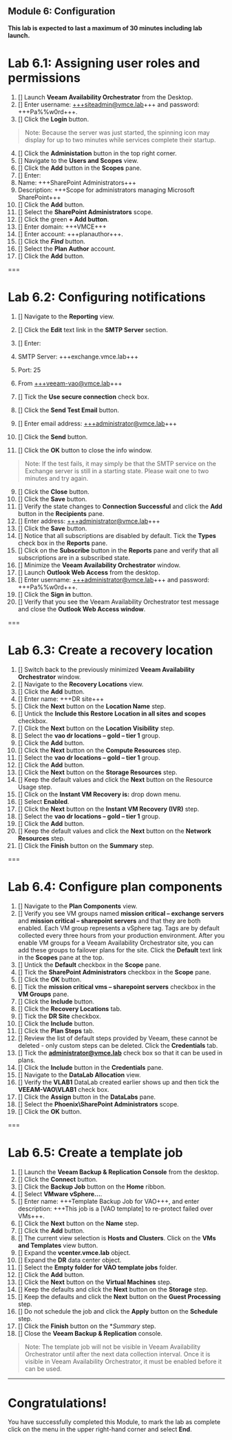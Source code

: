 Module 6: Configuration
---
**This lab is expected to last a maximum of 30 minutes including lab launch.**

# Lab 6.1: Assigning user roles and permissions

1. [] Launch **Veeam Availability Orchestrator** from the Desktop.
2. [] Enter username: +++siteadmin@vmce.lab+++ and password: +++Pa%%w0rd+++.
3. [] Click the **Login** button.
>Note: Because the server was just started, the spinning icon may display for up to two minutes while services complete their startup.

4. [] Click the **Administation** button in the top right corner.
5. [] Navigate to the **Users and Scopes** view.
6. [] Click the **Add** button in the **Scopes** pane.
7. [] Enter:
 1. Name: +++SharePoint Administrators+++
 2. Description: +++Scope for administrators managing Microsoft SharePoint+++
8. [] Click the **Add** button.
9. [] Select the **SharePoint Administrators** scope.
10. [] Click the green **\+ Add button**.
11. [] Enter domain: +++VMCE+++
12. [] Enter account: +++planauthor+++.
13. [] Click the ***Find*** button.
14. [] Select the **Plan Author** account.
15. [] Click the **Add** button.

===

# Lab 6.2: Configuring notifications

1. [] Navigate to the **Reporting** view.
2. [] Click the **Edit** text link in the **SMTP Server** section.
3. [] Enter:
 1. SMTP Server: +++exchange.vmce.lab+++
 2. Port: 25
 3. From +++veeam-vao@vmce.lab+++

4. [] Tick the **Use secure connection** check box.
5. [] Click the **Send Test Email** button.
6. [] Enter email address: +++administrator@vmce.lab+++
7. [] Click the **Send** button.
8. [] Click the **OK** button to close the info window.
> Note: If the test fails, it may simply be that the SMTP service on the Exchange server is still in a starting state. Please wait one to two minutes and try again.

9. [] Click the **Close** button.
10. [] Click the **Save** button.
11. [] Verify the state changes to **Connection Successful** and click the **Add** button in the **Recipients** pane.
12. [] Enter address: +++administrator@vmce.lab+++
13. [] Click the **Save** button.
14. [] Notice that all subscriptions are disabled by default. Tick the **Types** check box in the **Reports** pane.
15. [] Click on the **Subscribe** button in the **Reports** pane and verify that all subscriptions are in a subscribed state.
16. [] Minimize the **Veeam Availability Orchestrator** window.
17. [] Launch **Outlook Web Access** from the desktop.
18. [] Enter username: +++administrator@vmce.lab+++ and password: +++Pa%%w0rd+++.
19. [] Click the **Sign in** button.
20. [] Verify that you see the Veeam Availability Orchestrator test message and close the **Outlook Web Access window**.

===

# Lab 6.3: Create a recovery location

1. [] Switch back to the previously minimized **Veeam Availability Orchestrator** window.
1. [] Navigate to the **Recovery Locations** view.
2. [] Click the **Add** button.
3. [] Enter name: +++DR site+++
4. [] Click the **Next** button on the **Location Name** step.
5. [] Untick the **Include this Restore Location in all sites and scopes** checkbox.
6. [] Click the **Next** button on the **Location Visibility** step.
7. [] Select the **vao dr locations – gold – tier 1** group.
8. [] Click the **Add** button.
9. [] Click the **Next** button on the **Compute Resources** step.
10. [] Select the **vao dr locations – gold – tier 1** group.
11. [] Click the **Add** button.
12. [] Click the **Next** button on the **Storage Resources** step.
13. [] Keep the default values and click the **Next** button on the Resource Usage step.
14. [] Click on the **Instant VM Recovery is:** drop down menu.
15. [] Select **Enabled**.
16. [] Click the **Next** button on the **Instant VM Recovery (IVR)** step.
17. [] Select the **vao dr locations – gold – tier 1** group.
18. [] Click the **Add** button.
19. [] Keep the default values and click the **Next** button on the **Network Resources** step.
20. [] Click the **Finish** button on the **Summary** step.

===

# Lab 6.4: Configure plan components

1. [] Navigate to the **Plan Components** view.
3. [] Verify you see VM groups named **mission critical – exchange servers** and **mission critical – sharepoint servers** and that they are both enabled. Each VM group represents a vSphere tag. Tags are by default collected every three hours from your production environment. After you enable VM groups for a Veeam Availability Orchestrator site, you can add these groups to failover plans for the site. Click the **Default** text link in the **Scopes** pane at the top.
4. [] Untick the **Default** checkbox in the **Scope** pane.
5. [] Tick the **SharePoint Administrators** checkbox in the **Scope** pane.
6. [] Click the **OK** button.
7. [] Tick the **mission critical vms – sharepoint servers** checkbox in the **VM Groups** pane.
8. [] Click the **Include** button.
9. [] Click the **Recovery Locations** tab.
10. [] Tick the **DR Site** checkbox.
11. [] Click the **Include** button.
12. [] Click the **Plan Steps** tab.
13. [] Review the list of default steps provided by Veeam, these cannot be deleted - only custom steps can be deleted. Click the **Credentials** tab.
14. [] Tick the **administrator@vmce.lab** check box so that it can be used in plans.
15. [] Click the **Include** button in the **Credentials** pane.
16. [] Navigate to the **DataLab Allocation** view.
17. [] Verify the **VLAB1** DataLab created earlier shows up and then tick the **VEEAM-VAO\VLAB1** check box.
18. [] Click the **Assign** button in the **DataLabs** pane.
19. [] Select the **Phoenix\SharePoint Administrators** scope.
20. [] Click the **OK** button.

===

# Lab 6.5: Create a template job

1. [] Launch the **Veeam Backup & Replication Console** from the desktop.
2. [] Click the **Connect** button.
3. [] Click the **Backup Job** button on the **Home** ribbon.
4. [] Select **VMware vSphere...**.
5. [] Enter name: +++Template Backup Job for VAO+++, and enter description: +++This job is a \[VAO template\] to re-protect failed over VMs+++.
6. [] Click the **Next** button on the **Name** step.
7. [] Click the **Add** button.
8. [] The current view selection is **Hosts and Clusters**. Click on the **VMs and Templates** view button.
9. [] Expand the **vcenter.vmce.lab** object.
10. [] Expand the **DR** data center object.
11. [] Select the **Empty folder for VAO template jobs** folder.
12. [] Click the **Add** button.
13. [] Click the **Next** button on the **Virtual Machines** step.
14. [] Keep the defaults and click the **Next** button on the **Storage** step.
15. [] Keep the defaults and click the **Next** button on the **Guest Processing** step.
16. [] Do not schedule the job and click the **Apply** button on the **Schedule** step.
17. [] Click the **Finish** button on the **Summary* step.
18. [] Close the **Veeam Backup & Replication** console.
> Note: The template job will not be visible in Veeam Availability Orchestrator until after the next data collection interval. Once it is visible in Veeam Availability Orchestrator, it must be enabled before it can be used.

---

# Congratulations!

You have successfully completed this Module, to mark the lab as complete click on the menu in the upper right-hand corner and select **End**.

